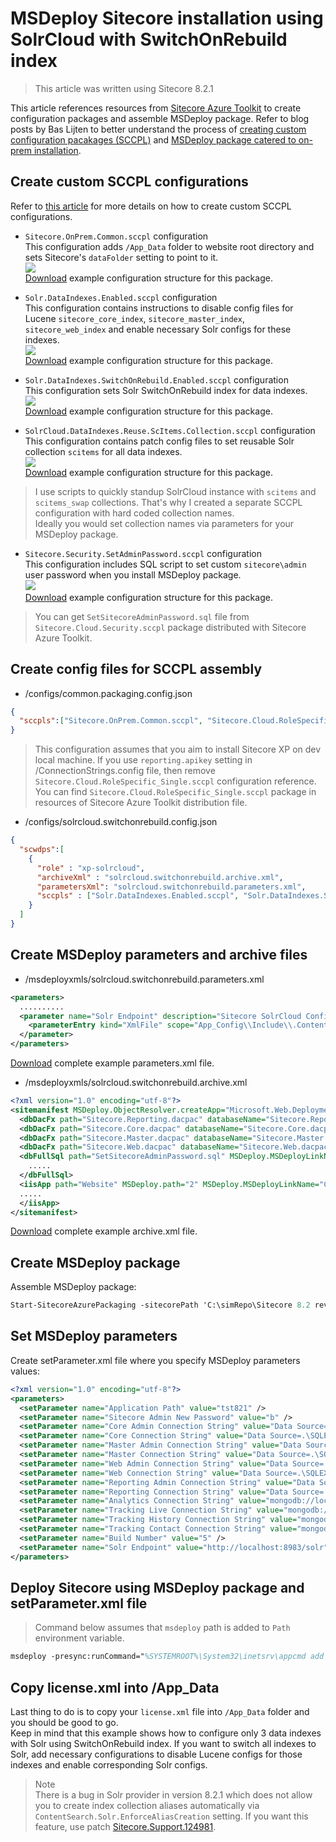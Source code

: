 # MSDeploy Sitecore installation using SolrCloud with SwitchOnRebuild index

>This article was written using Sitecore 8.2.1

This article references resources from [Sitecore Azure Toolkit](https://dev.sitecore.net/Downloads/Sitecore_Azure_Toolkit/1x/Sitecore_Azure_Toolkit_100.aspx) to create configuration packages and assemble MSDeploy package.
Refer to blog posts by Bas Lijten to better understand the process of [creating custom configuration pacakages (SCCPL)](http://blog.baslijten.com/sitecore-on-azure-create-custom-web-deploy-packages-using-the-sitecore-azure-toolkit/) 
and [MSDeploy package catered to on-prem installation](http://blog.baslijten.com/use-the-sitecore-azure-toolkit-to-deploy-your-on-premises-environment/).  

## Create custom SCCPL configurations

Refer to [this article](http://blog.baslijten.com/sitecore-on-azure-create-custom-web-deploy-packages-using-the-sitecore-azure-toolkit/) for more details on how to create custom SCCPL configurations.
* `Sitecore.OnPrem.Common.sccpl` configuration  
This configuration adds `/App_Data` folder to website root directory and sets Sitecore's `dataFolder` setting to point to it.  
![](./resources/media/script-sitecore-installatoin-using-solrcloud-with-switchonrebuild-index/Sitecore-onprem-common-folder-structure.PNG?raw=true)  
[Download](./resources/media/script-sitecore-installatoin-using-solrcloud-with-switchonrebuild-index/Sitecore.OnPrem.Common.zip) example configuration structure for this package.

* `Solr.DataIndexes.Enabled.sccpl` configuration  
This configuration contains instructions to disable config files for Lucene `sitecore_core_index`, `sitecore_master_index`, `sitecore_web_index` and enable necessary Solr configs for these indexes.  
![](./resources/media/script-sitecore-installatoin-using-solrcloud-with-switchonrebuild-index/solr-dataindexes-enabled-config-structure.PNG?raw=true)  
[Download](./resources/media/script-sitecore-installatoin-using-solrcloud-with-switchonrebuild-index/Solr.DataIndexes.Enabled.zip) example configuration structure for this package.  

* `Solr.DataIndexes.SwitchOnRebuild.Enabled.sccpl` configuration  
This configuration sets Solr SwitchOnRebuild index for data indexes.  
![](./resources/media/script-sitecore-installatoin-using-solrcloud-with-switchonrebuild-index/solr-dataindexes-switchonrebuild-enabled-config-structure.PNG?raw=true)  
[Download](./resources/media/script-sitecore-installatoin-using-solrcloud-with-switchonrebuild-index/Solr.DataIndexes.SwitchOnRebuild.Enabled.zip) example configuration structure for this package.  

* `SolrCloud.DataIndexes.Reuse.ScItems.Collection.sccpl` configuration  
This configuration contains patch config files to set reusable Solr collection `scitems` for all data indexes.  
![](./resources/media/script-sitecore-installatoin-using-solrcloud-with-switchonrebuild-index/solrcloud-dataindexes-reuse-scitems-collection.PNG?raw=true)  
[Download](./resources/media/script-sitecore-installatoin-using-solrcloud-with-switchonrebuild-index/SolrCloud.DataIndexes.Reuse.ScItems.Collection.zip) example configuration structure for this package.  
>I use scripts to quickly standup SolrCloud instance with `scitems` and `scitems_swap` collections. That's why I created a separate SCCPL configuration with hard coded collection names.  
Ideally you would set collection names via parameters for your MSDeploy package.  

* `Sitecore.Security.SetAdminPassword.sccpl` configuration  
This configuration includes SQL script to set custom `sitecore\admin` user password when you install MSDeploy package.  
![](./resources/media/script-sitecore-installatoin-using-solrcloud-with-switchonrebuild-index/sitecore-security-setadminpassword.PNG?raw=true)  
[Download](./resources/media/script-sitecore-installatoin-using-solrcloud-with-switchonrebuild-index/Sitecore.Security.SetAdminPassword.zip) example configuration structure for this package.  
>You can get `SetSitecoreAdminPassword.sql` file from `Sitecore.Cloud.Security.sccpl` package distributed with Sitecore Azure Toolkit.


## Create config files for SCCPL assembly

* /configs/common.packaging.config.json  
```JSON
{
  "sccpls":["Sitecore.OnPrem.Common.sccpl", "Sitecore.Cloud.RoleSpecific_Single.sccpl", "Sitecore.Security.SetAdminPassword.sccpl"]
}
```
>This configuration assumes that you aim to install Sitecore XP on dev local machine. If you use `reporting.apikey` setting in /ConnectionStrings.config file, then remove `Sitecore.Cloud.RoleSpecific_Single.sccpl` configuration reference.  
You can find `Sitecore.Cloud.RoleSpecific_Single.sccpl` package in resources of Sitecore Azure Toolkit distribution file.

* /configs/solrcloud.switchonrebuild.config.json  
```JSON
{
  "scwdps":[
    {
      "role" : "xp-solrcloud",
      "archiveXml" : "solrcloud.switchonrebuild.archive.xml",
      "parametersXml": "solrcloud.switchonrebuild.parameters.xml",
      "sccpls" : ["Solr.DataIndexes.Enabled.sccpl", "Solr.DataIndexes.SwitchOnRebuild.Enabled.sccpl", "SolrCloud.DataIndexes.Reuse.ScItems.Collection.sccpl"]
    }
  ]
}
```

## Create MSDeploy parameters and archive files

* /msdeployxmls/solrcloud.switchonrebuild.parameters.xml  
```xml
<parameters>
  ..........
  <parameter name="Solr Endpoint" description="Sitecore SolrCloud Config" tags="Hidden,NoStore">
    <parameterEntry kind="XmlFile" scope="App_Config\\Include\\.ContentSearch\.Solr\.DefaultIndexConfiguration\.config$" match="//settings/setting[@name='ContentSearch.Solr.ServiceBaseAddress']/@value" />
  </parameter>
</parameters>
```
[Download](./resources/media/script-sitecore-installatoin-using-solrcloud-with-switchonrebuild-index/solrcloud.switchonrebuild.parameters.xml) complete example parameters.xml file.  

* /msdeployxmls/solrcloud.switchonrebuild.archive.xml
```xml
<?xml version="1.0" encoding="utf-8"?>
<sitemanifest MSDeploy.ObjectResolver.createApp="Microsoft.Web.Deployment.CreateApplicationObjectResolver" MSDeploy.ObjectResolver.dirPath="Microsoft.Web.Deployment.DirPathObjectResolver" MSDeploy.ObjectResolver.filePath="Microsoft.Web.Deployment.FilePathObjectResolver">
  <dbDacFx path="Sitecore.Reporting.dacpac" databaseName="Sitecore.Reporting.dacpac" MSDeploy.databaseName="1" MSDeploy.MSDeployLinkName="Child2" MSDeploy.MSDeployKeyAttributeName="path" MSDeploy.MSDeployProviderOptions="..." MSDeploy.MSDeployObjectFlags="1" MSDeploy.MSDeployStreamRelativeFilePath="Sitecore.Reporting.dacpac" />
  <dbDacFx path="Sitecore.Core.dacpac" databaseName="Sitecore.Core.dacpac" MSDeploy.databaseName="1" MSDeploy.MSDeployLinkName="Child3" MSDeploy.MSDeployKeyAttributeName="path" MSDeploy.MSDeployProviderOptions="..." MSDeploy.MSDeployObjectFlags="1" MSDeploy.MSDeployStreamRelativeFilePath="Sitecore.Core.dacpac" />
  <dbDacFx path="Sitecore.Master.dacpac" databaseName="Sitecore.Master.dacpac" MSDeploy.databaseName="1" MSDeploy.MSDeployLinkName="Child4" MSDeploy.MSDeployKeyAttributeName="path" MSDeploy.MSDeployProviderOptions="..." MSDeploy.MSDeployObjectFlags="1" MSDeploy.MSDeployStreamRelativeFilePath="Sitecore.Master.dacpac" />
  <dbDacFx path="Sitecore.Web.dacpac" databaseName="Sitecore.Web.dacpac" MSDeploy.databaseName="1" MSDeploy.MSDeployLinkName="Child5" MSDeploy.MSDeployKeyAttributeName="path" MSDeploy.MSDeployProviderOptions="..." MSDeploy.MSDeployObjectFlags="1" MSDeploy.MSDeployStreamRelativeFilePath="Sitecore.Web.dacpac" />
  <dbFullSql path="SetSitecoreAdminPassword.sql" MSDeploy.MSDeployLinkName="Child10" MSDeploy.MSDeployKeyAttributeName="path" MSDeploy.MSDeployProviderOptions="...">
    .....
  </dbFullSql>
  <iisApp path="Website" MSDeploy.path="2" MSDeploy.MSDeployLinkName="Child1" MSDeploy.MSDeployKeyAttributeName="path" MSDeploy.MSDeployProviderOptions="...">
  .....
  </iisApp>
</sitemanifest>
```
[Download](./resources/media/script-sitecore-installatoin-using-solrcloud-with-switchonrebuild-index/solrcloud.switchonrebuild.archive.xml) complete example archive.xml file.  


## Create MSDeploy package

Assemble MSDeploy package:
```ps
Start-SitecoreAzurePackaging -sitecorePath 'C:\simRepo\Sitecore 8.2 rev. 161115.zip' -destinationFolderPath 'C:\wdps' -cargoPayloadFolderPath '.\customDeploy\cpls' -commonConfigPath '.\customDeploy\configs\common.packaging.config.json' -skuConfigPath '.\customDeploy\configs\solrcloud.switchonrebuild.config.json' -archiveAndParameterXmlPath '.\customDeploy\msdeployxmls'
```

## Set MSDeploy parameters

Create setParameter.xml file where you specify MSDeploy parameters values:  
```xml
<?xml version="1.0" encoding="utf-8"?>
<parameters>
  <setParameter name="Application Path" value="tst821" />
  <setParameter name="Sitecore Admin New Password" value="b" />
  <setParameter name="Core Admin Connection String" value="Data Source=.\SQLEXPRESS;Initial Catalog=tst821_core;Integrated Security=False;User ID=sa;Password=12345" />
  <setParameter name="Core Connection String" value="Data Source=.\SQLEXPRESS;Initial Catalog=tst821_core;Integrated Security=False;User ID=sa;Password=12345" />
  <setParameter name="Master Admin Connection String" value="Data Source=.\SQLEXPRESS;Initial Catalog=tst821_master;Integrated Security=False;User ID=sa;Password=12345" />
  <setParameter name="Master Connection String" value="Data Source=.\SQLEXPRESS;Initial Catalog=tst821_master;Integrated Security=False;User ID=sa;Password=12345" />
  <setParameter name="Web Admin Connection String" value="Data Source=.\SQLEXPRESS;Initial Catalog=tst821_web;Integrated Security=False;User ID=sa;Password=12345" />
  <setParameter name="Web Connection String" value="Data Source=.\SQLEXPRESS;Initial Catalog=tst821_web;Integrated Security=False;User ID=sa;Password=12345" />
  <setParameter name="Reporting Admin Connection String" value="Data Source=.\SQLEXPRESS;Initial Catalog=tst821_reporting;Integrated Security=False;User ID=sa;Password=12345" />
  <setParameter name="Reporting Connection String" value="Data Source=.\SQLEXPRESS;Initial Catalog=tst821_reporting;Integrated Security=False;User ID=sa;Password=12345" />
  <setParameter name="Analytics Connection String" value="mongodb://localhost:27017/tst821_analytics" />
  <setParameter name="Tracking Live Connection String" value="mongodb://localhost:27017/tst821_tracking_live" />
  <setParameter name="Tracking History Connection String" value="mongodb://localhost:27017/tst821_tracking_history" />
  <setParameter name="Tracking Contact Connection String" value="mongodb://localhost:27017/tst821_tracking_contact" />
  <setParameter name="Build Number" value="5" />
  <setParameter name="Solr Endpoint" value="http://localhost:8983/solr" />
</parameters>
```

## Deploy Sitecore using MSDeploy package and setParameter.xml file

>Command below assumes that `msdeploy` path is added to `Path` environment variable.
```ps
msdeploy -presync:runCommand="%SYSTEMROOT%\System32\inetsrv\appcmd add apppool /name:tst821 & %SYSTEMROOT%\System32\inetsrv\appcmd add site /name:tst821 /bindings:http://tst821.local:80 /physicalPath:C:\inetpub\wwwroot\tst821\Website & %SYSTEMROOT%\System32\inetsrv\appcmd set app tst821/ /applicationPool:tst821" -source:package="C:\wdps\Sitecore 8.2 rev. 161115_xp-solrcloud.scwdp.zip" -dest:auto,IncludeAcls='False' -verb:sync -disableLink:ContentExtension -disableLink:AppPoolExtension -disableLink:CertificateExtension -retryAttempts:2 -setParamFile:"customDeploy\solrcloud.msdeploy.setParameters.xml"
```

## Copy license.xml into /App_Data

Last thing to do is to copy your `license.xml` file into `/App_Data` folder and you should be good to go.  
Keep in mind that this example shows how to configure only 3 data indexes with Solr using SwitchOnRebuild index. If you want to switch all indexes to Solr, add necessary configurations to disable Lucene configs for those indexes and enable corresponding Solr configs.

>Note  
There is a bug in Solr provider in version 8.2.1 which does not allow you to create index collection aliases automatically via `ContentSearch.Solr.EnforceAliasCreation` setting.
If you want this feature, use patch [Sitecore.Support.124981](https://github.com/SitecoreSupport/Sitecore.Support.124981).